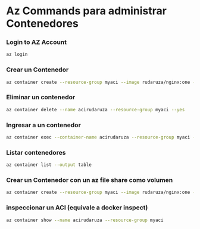 # Az Commands para administrar Contenedores

### Login to AZ Account

```bash
az login
```

### Crear un Contenedor

```bash
az container create --resource-group myaci --image rudaruza/nginx:one --name acirudaruza --os-type Linux --memory 1.5 --cpu 1 --registry-login-server index.docker.io --registry-username rudaruza --registry-password <password> --ip-address Public --protocol TCP --ports 80
```

### Eliminar un contenedor

```bash
az container delete --name acirudaruza --resource-group myaci --yes
```

### Ingresar a un contenedor

```bash
az container exec --container-name acirudaruza --resource-group myaci --name acirudaruza --exec-command "/bin/bash"
```

### Listar contenedores

```bash
az container list --output table
```

### Crear un Contenedor con un az file share como volumen

```bash
az container create --resource-group myaci --image rudaruza/nginx:one --name acirudaruza --os-type Linux --memory 1.5 --cpu 1 --registry-login-server index.docker.io --registry-username rudaruza --registry-password "password" --ip-address Public --protocol TCP --ports 80 --azure-file-volume-account-name rudaruzastorage --azure-file-volume-account-key "volume-account-key" --azure-file-volume-share-name rudaruza --azure-file-volume-mount-path /usr/share/nginx/html/
```

### inspeccionar un ACI (equivale a docker inspect)

```bash
az container show --name acirudaruza --resource-group myaci
```

